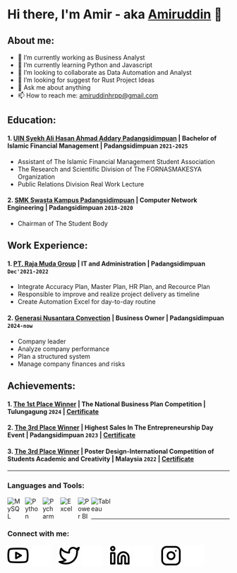 # Hi there, I'm Amir - aka [Amiruddin](https://www.instagram.com/miru.hr00?igsh=MTBpYWlqNnE5ZWE1cQ%3D%3D) 👋
## About me:
- 🔭 I’m currently working as Business Analyst
- 🌱 I’m currently learning Python and Javascript
- 👯 I’m looking to collaborate as Data Automation and Analyst
- 🤔 I’m looking for suggest for Rust Project Ideas
- 💬 Ask me about anything
- 📫 How to reach me: amiruddinhrpp@gmail.com

## Education:

#### 1. [UIN Syekh Ali Hasan Ahmad Addary Padangsidimpuan](https://www.uinsyahada.ac.id/) | Bachelor of Islamic Financial Management | Padangsidimpuan `2021-2025`
   - Assistant of The Islamic Financial Management Student Association
   - The Research and Scientific Division of The FORNASMAKESYA Organization
   - Public Relations Division Real Work Lecture
 #### 2. [SMK Swasta Kampus Padangsidimpuan](https://sekolah.data.kemdikbud.go.id/index.php/chome/profil/4dc2305d-6b55-4b3f-929b-699d73968567) | Computer Network Engineering | Padangsidimpuan `2018-2020`
   - Chairman of The Student Body

## Work Experience:
#### 1. [PT. Raja Muda Group](https://www.ralali.com/v/rajamudagroup?order=match) | IT and Administration | Padangsidimpuan `Dec'2021-2022`
   - Integrate Accuracy Plan, Master Plan, HR Plan, and Recource Plan
   - Responsible to improve and realize project delivery as timeline
   - Create Automation Excel for day-to-day routine
#### 2. [Generasi Nusantara Convection](https://www.instagram.com/generasinusantaraconvection?igsh=MTR5NDNmaWFsd21oOA==) | Business Owner | Padangsidimpuan `2024-now`
   - Company leader
   - Analyze company performance
   - Plan a structured system
   - Manage company finances and risks
## Achievements:
#### 1. [The 1st Place Winner](https://febi.uinsyahada.ac.id/mahasiswa-febi-prodi-manajemen-keuangan-syariah-mks-uin-syahada-padangsidimpuan-raih-prestasi-gemilang-dalam-lomba-bisnis-plan-nasional-di-uin-sayyid-ali-rahmatullah-tulungagung/) | The National Business Plan Competition | Tulungagung `2024` | [Certificate](https://drive.google.com/file/d/1mkXAl8lqoeQoB7eisXS13eCEIE_42bpn/view?usp=sharing)
#### 2. [The 3rd Place Winner](https://febi.uinsyahada.ac.id/2000-peserta-olimpiade-ekonomi-ramaikan-kegiatan-enterpreneurship-day/) | Highest Sales In The Entrepreneurship Day Event | Padangsidimpuan `2023` | [Certificate](https://drive.google.com/file/d/1mlYeDDLYjAX-CtroCcxq8vxnIUVTto1U/view?usp=sharing)
#### 3. [The 3rd Place Winner](https://febi.uinsyahada.ac.id/mahasiswa-febi-uin-syahada-padangsidimpuan-meraih-juara-international-competition-of-students-academic-and-creativity-2022/#:~:text=Adapun%20INCOSAC%20kali%20ini%2C%20peserta%20diwajibkan%20melalui,pendafataran%2C%20penyampaian%20draft%2C%20penyelesaian%2C%20presentasi%2C%20dan%20penilaian%2C) | Poster Design-International Competition of Students Academic and Creativity | Malaysia `2022` | [Certificate](https://drive.google.com/file/d/1mt4IHHaXXzDPypH0vy66r1JvvQIrPa1d/view?usp=sharing)

---

### Languages and Tools:

[<img align="left" alt="MySQL" width="30px" src="https://cdn.jsdelivr.net/gh/devicons/devicon/icons/mysql/mysql-original.svg" style="padding-right:10px;" />][webdev]
[<img align="left" alt="Python" width="30px" src="https://upload.wikimedia.org/wikipedia/commons/thumb/c/c3/Python-logo-notext.svg/110px-Python-logo-notext.svg.png?20100317150552" style="padding-right:10px;" />][webdev]
[<img align="left" alt="Pycharm" width="30px" src="https://upload.wikimedia.org/wikipedia/commons/thumb/1/1d/PyCharm_Icon.svg/220px-PyCharm_Icon.svg.png" style="padding-right:10px;" />][webdev]
[<img align="left" alt="Excel" width="30px" src="https://is2-ssl.mzstatic.com/image/thumb/Purple126/v4/a8/fd/5a/a8fd5a84-c6f1-355f-3b9f-6e86598efaa3/XCEL.png/1200x630bb.png" style="padding-right:10px;" />][webdev]
[<img align="left" alt="Power BI" width="30px" src="https://powerbi.microsoft.com/pictures/application-logos/svg/powerbi.svg" style="padding-right:0px;" />][webdev]
[<img align="left" alt="Tableau" width="50px" src="https://logos-world.net/wp-content/uploads/2021/10/Tableau-Symbol.png" style="padding-right:10px;" />][webdev]

<br />
<br />

---
### Connect with me:

[![website](./img/youtube-light.svg)](https://www.instagram.com/miru.hr00#gh-light-mode-only)
[![website](./img/youtube-dark.svg)](https://www.instagram.com/miru.hr00#gh-dark-mode-only)
&nbsp;&nbsp;
[![website](./img/twitter-light.svg)](https://x.com/Amiruddinhrpp#gh-light-mode-only)
[![website](./img/twitter-dark.svg)](https://x.com/Amiruddinhrpp#gh-dark-mode-only)
&nbsp;&nbsp;
[![website](./img/linkedin-light.svg)](https://www.instagram.com/miru.hr00#gh-light-mode-only)
[![website](./img/linkedin-dark.svg)](https://www.instagram.com/miru.hr00#gh-dark-mode-only)
&nbsp;&nbsp;
[![website](./img/instagram-light.svg)](https://www.instagram.com/miru.hr00#gh-light-mode-only)
[![website](./img/instagram-dark.svg)](https://www.instagram.com/miru.hr00#gh-dark-mode-only)



[webdev]: https://github.com/amiruddinhrp/amiruddinhrp
